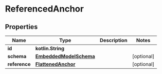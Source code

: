 
# ReferencedAnchor

## Properties
Name | Type | Description | Notes
------------ | ------------- | ------------- | -------------
**id** | **kotlin.String** |  | 
**schema** | [**EmbeddedModelSchema**](EmbeddedModelSchema.md) |  |  [optional]
**reference** | [**FlattenedAnchor**](FlattenedAnchor.md) |  |  [optional]



